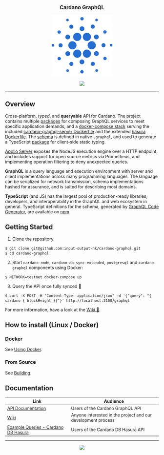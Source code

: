 <p align="center">
  <big><strong>Cardano GraphQL</strong></big>
</p>

<p align="center">
  <img width="200" src=".github/images/cardano-logo.png"/>
</p>

<p align="center">
  <a href="https://jenkins.daedalus-operations.com/blue/organizations/jenkins/cardano-graphql/"><img src="https://jenkins.daedalus-operations.com/buildStatus/icon?job=cardano-graphql%2Fmaster&style=flat-square" /></a>
</p>

<hr/>

## Overview

Cross-platform, _typed_, and **queryable** API for Cardano. The project contains multiple
 [packages](./packages) for composing GraphQL services to meet specific application demands, 
 and a [docker-compose stack](./docker-compose.yml) serving the included [cardano-graphql-server Dockerfile](./Dockerfile) 
 and the extended [hasura Dockerfile](./packages/api-cardano-db-hasura/hasura/Dockerfile).
 The [schema](src/packages/api-cardano-db-hasura/schema.graphql) is defined in native `.graphql`,
 and used to generate a TypeScript [package](packages/client-ts/README.md) for client-side static typing.
 
  [Apollo Server](https://www.apollographql.com/docs/apollo-server/) 
  exposes the NodeJS execution engine over a HTTP endpoint, and includes support for open source metrics 
  via Prometheus, and implementing operation filtering to deny unexpected queries.

**GraphQL** is a query language and execution environment with server and client implementations
 across many programming languages. The language can be serialized for network transmission, 
 schema implementations hashed for assurance, and is suited for describing most domains.
 
**TypeScript** (and JS) has the largest pool of production-ready libraries, developers, and 
interoperability in the GraphQL and web ecosystem in general. TypeScript definitions for the 
schema, generated by [GraphQL Code Generator](https://graphql-code-generator.com), are available 
on [npm](https://www.npmjs.com/package/cardano-graphql-ts).

## Getting Started

1. Clone the repository.

```
$ git clone git@github.com:input-output-hk/cardano-graphql.git
$ cd cardano-graphql
```

2. Start `cardano-node`, `cardano-db-sync-extended`, `postgresql` and `cardano-graphql` components using Docker:

```
$ NETWORK=testnet docker-compose up
```

3. Query the API once fully synced :tada:

```
$ curl -X POST -H "Content-Type: application/json" -d '{"query": "{ cardano { blockHeight }}"}' http://localhost:3100/graphql
```

For more information, have a look at the [Wiki :book:](https://github.com/input-output-hk/cardano-graphql/wiki).

## How to install (Linux / Docker)

### Docker

See [Using Docker](https://github.com/input-output-hk/cardano-graphql/wiki/Docker).

### From Source 

See [Building](https://github.com/input-output-hk/cardano-graphql/wiki/Building).

## Documentation

| Link                                                                                               | Audience                                                     |
| ---                                                                                                | ---                                                          |
| [API Documentation](https://input-output-hk.github.io/cardano-graphql)                             | Users of the Cardano GraphQL API                             |
| [Wiki](https://github.com/input-output-hk/cardano-graphql/wiki)                                    | Anyone interested in the project and our development process |
| [Example Queries - Cardano DB Hasura](./packages/api-cardano-db-hasura/src/example_queries)        | Users of the Cardano DB Hasura API                             |

<hr/>

<p align="center">
  <a href="https://github.com/input-output-hk/cardano-graphql/blob/master/LICENSE"><img src="https://img.shields.io/github/license/input-output-hk/cardano-graphql.svg?style=for-the-badge" /></a>
</p>
